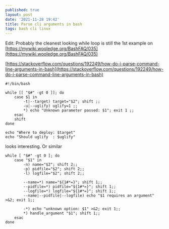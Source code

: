 ```yaml
---
published: true
layout: post
date: '2021-11-28 19:42'
title: Parse cli arguments in bash
tags: bash cli linux 
---
```

Edit: Probably the cleanest looking while loop is still the 1st example on  
[https://mywiki.wooledge.org/BashFAQ/035](https://mywiki.wooledge.org/BashFAQ/035)

[https://stackoverflow.com/questions/192249/how-do-i-parse-command-line-arguments-in-bash](https://stackoverflow.com/questions/192249/how-do-i-parse-command-line-arguments-in-bash)  

    #!/bin/bash

    while [[ "$#" -gt 0 ]]; do
        case $1 in
            -t|--target) target="$2"; shift ;;
            -u|--uglify) uglify=1 ;;
            *) echo "Unknown parameter passed: $1"; exit 1 ;;
        esac
        shift
    done

    echo "Where to deploy: $target"
    echo "Should uglify  : $uglify"

looks interesting. Or similar

    while [ "$#" -gt 0 ]; do
        case "$1" in
            -n) name="$2"; shift 2;;
            -p) pidfile="$2"; shift 2;;
            -l) logfile="$2"; shift 2;;

            --name=*) name="${1#*=}"; shift 1;;
            --pidfile=*) pidfile="${1#*=}"; shift 1;;
            --logfile=*) logfile="${1#*=}"; shift 1;;
            --name|--pidfile|--logfile) echo "$1 requires an argument" >&2; exit 1;;
            
            -*) echo "unknown option: $1" >&2; exit 1;;
            *) handle_argument "$1"; shift 1;;
        esac
    done